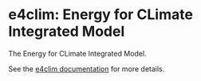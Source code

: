 e4clim: Energy for CLimate Integrated Model
============================================

The Energy for CLimate Integrated Model.

See the [e4clim documentation](https://alexis.tantet.pages.in2p3.fr/e4clim/) for more details.
